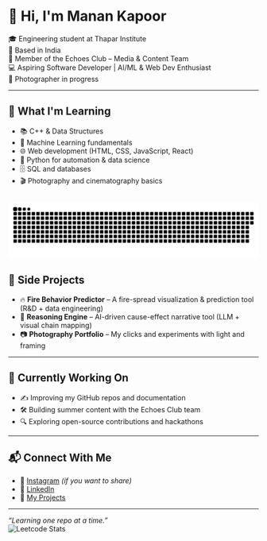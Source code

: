 # 👋 Hi, I'm Manan Kapoor

🎓 Engineering student at Thapar Institute  
📍 Based in India  
🎥 Member of the Echoes Club – Media & Content Team  
💻 Aspiring Software Developer | AI/ML & Web Dev Enthusiast  
📸 Photographer in progress

---

## 🚀 What I'm Learning

- 📚 C++ & Data Structures
- 🧠 Machine Learning fundamentals
- 🌐 Web development (HTML, CSS, JavaScript, React)
- 🐍 Python for automation & data science
- 🗄️ SQL and databases
- 🎬 Photography and cinematography basics

![snake gif](https://github.com/manankapoor23/manankapoor23/blob/output/github-snake-dark.svg)
---

## 🧩 Side Projects

- 🔥 **Fire Behavior Predictor** – A fire-spread visualization & prediction tool (R&D + data engineering)
- 🤖 **Reasoning Engine** – AI-driven cause-effect narrative tool (LLM + visual chain mapping)
- 📷 **Photography Portfolio** – My clicks and experiments with light and framing

---

## 📌 Currently Working On

- ✍️ Improving my GitHub repos and documentation
- 🛠️ Building summer content with the Echoes Club team
- 🔍 Exploring open-source contributions and hackathons

---

## 📬 Connect With Me

- 📸 [Instagram](https://instagram.com/yourusername) *(if you want to share)*
- 💼 [LinkedIn](https://linkedin.com/in/your-linkedin) 
- 📂 [My Projects](https://github.com/manankapoor23)

---

_“Learning one repo at a time.”_  
![Leetcode Stats](https://leetcard.jacoblin.cool/manankapoor23?ext=heatmap)
